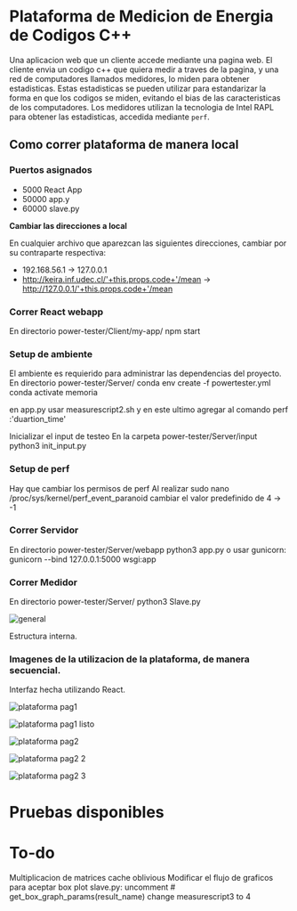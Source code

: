 # Plataforma de Medicion de Energia de Codigos C++

Una aplicacion web que un cliente accede mediante una pagina web. El cliente envia un codigo c++ que quiera medir a traves de la pagina, y una red de computadores llamados medidores, lo miden para obtener estadisticas. Estas estadisticas se pueden utilizar para estandarizar la forma en que los codigos se miden, evitando el bias de las caracteristicas de los computadores. Los medidores utilizan la tecnologia de Intel RAPL para obtener las estadisticas, accedida mediante ```perf```.

## Como correr plataforma de manera local

### Puertos asignados 

- 5000 React App
- 50000 app.y
- 60000 slave.py

**Cambiar las direcciones a local**

En cualquier archivo que aparezcan las siguientes direcciones, cambiar por su contraparte respectiva:
- 192.168.56.1 -> 127.0.0.1
- http://keira.inf.udec.cl/'+this.props.code+'/mean -> http://127.0.0.1/'+this.props.code+'/mean

### Correr React webapp

En directorio power-tester/Client/my-app/
    npm start 

### Setup de ambiente 

El ambiente es requierido para administrar las dependencias del proyecto.
En directorio power-tester/Server/
conda env create -f powertester.yml
conda activate memoria

en app.py usar measurescript2.sh y en este ultimo agregar al comando perf :'duartion_time'

Inicializar el input de testeo
En la carpeta power-tester/Server/input
python3 init_input.py
### Setup de perf

Hay que cambiar los permisos de perf
Al realizar     sudo nano /proc/sys/kernel/perf_event_paranoid
cambiar el valor predefinido de 4 -> -1

### Correr Servidor 

En directorio power-tester/Server/webapp
python3 app.py
o usar gunicorn: 
gunicorn --bind 127.0.0.1:5000 wsgi:app

### Correr Medidor 

En directorio power-tester/Server/
python3 Slave.py

![general](https://user-images.githubusercontent.com/26441581/210628228-049075b1-c714-453e-88a9-84c1e5d74113.png)

Estructura interna.

### Imagenes de la utilizacion de la plataforma, de manera secuencial.

Interfaz hecha utilizando React.

![plataforma pag1](https://user-images.githubusercontent.com/26441581/210628436-1a55d37d-bdce-4b02-999e-e5d66d55775d.PNG)

![plataforma pag1 listo](https://user-images.githubusercontent.com/26441581/210628447-5e2fce05-5c75-4cd2-bb76-30df911c6e87.PNG)

![plataforma pag2](https://user-images.githubusercontent.com/26441581/210628502-d073b0e6-460a-4b8f-80ca-6501e2f72d80.PNG)

![plataforma pag2 2](https://user-images.githubusercontent.com/26441581/210628677-17d226d4-16c3-4b3c-b6b0-8e6b8867b372.PNG)

![plataforma pag2 3](https://user-images.githubusercontent.com/26441581/210628707-6a4cc76e-484e-4af1-8dc6-70c4fcbcfb2f.PNG)

# Pruebas disponibles 

# To-do 
Multiplicacion de matrices
cache oblivious
Modificar el flujo de graficos para aceptar box plot
slave.py: 
    uncomment # get_box_graph_params(result_name)
    change measurescript3 to 4
